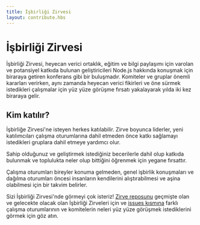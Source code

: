 ```yaml
---
title: İşbirliği Zirvesi
layout: contribute.hbs
---
```


# İşbirliği Zirvesi
İşbirliği Zirvesi, heyecan verici ortaklık, eğitim ve bilgi paylaşımı için varolan ve potansiyel katkıda bulunan geliştiricileri Node.js hakkında konuşmak için biraraya getiren konferans gibi bir buluşmadır. Komiteler ve gruplar önemli kararları verirken, aynı zamanda heyecan verici fikirleri ve öne sürmek istedikleri çalışmalar için yüz yüze görüşme fırsatı yakalayarak yılda iki kez biraraya gelir.

## Kim katılır?

İşbirliğe Zirvesi'ne isteyen herkes katılabilir. Zirve boyunca liderler, yeni katılımcıları çalışma oturumlarına dahil etmeden önce katkı sağlamayı istedikleri gruplara dahil etmeye yardımcı olur.

Sahip olduğunuz ve geliştirmek istediğiniz becerilerle dahil olup katkıda bulunmak ve toplulukta neler olup bittiğini öğrenmek için yegane fırsattır.

Çalışma oturumları bireyler konuma gelmeden, genel işbirlik konuşmaları ve dağılma oturumları öncesi insanların kendilerini alıştırabilmesi ve aşina olabilmesi için bir takvim belirler.

Sizi İşbirliği Zirvesi'nde görmeyi çok isteriz! [Zirve reposunu](https://github.com/nodejs/summit) geçmişte olan ve gelecekte olacak olan İşbirliği Zirveleri için ve [issues kısmına](https://github.com/nodejs/summit/issues) farklı çalışma oturumlarının ve komitelerin neleri yüz yüze görüşmek istediklerini görmek için göz atın.
